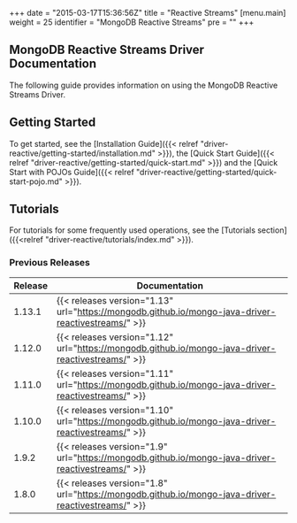 +++
date = "2015-03-17T15:36:56Z"
title = "Reactive Streams"
[menu.main]
  weight = 25
  identifier = "MongoDB Reactive Streams"
  pre = "<i class='fa fa-refresh'></i>"
+++

## MongoDB Reactive Streams Driver Documentation

The following guide provides information on using the MongoDB Reactive Streams Driver.

## Getting Started

To get started, see the [Installation Guide]({{< relref "driver-reactive/getting-started/installation.md" >}}), 
the [Quick Start Guide]({{< relref "driver-reactive/getting-started/quick-start.md" >}}) and the 
[Quick Start with POJOs Guide]({{< relref "driver-reactive/getting-started/quick-start-pojo.md" >}}).

## Tutorials

For tutorials for some frequently used operations, see the [Tutorials section]({{<relref "driver-reactive/tutorials/index.md" >}}).


### Previous Releases

| Release | Documentation |
|---------|---------------|
| 1.13.1  | {{< releases version="1.13" url="https://mongodb.github.io/mongo-java-driver-reactivestreams/" >}} |
| 1.12.0  | {{< releases version="1.12" url="https://mongodb.github.io/mongo-java-driver-reactivestreams/" >}} |
| 1.11.0  | {{< releases version="1.11" url="https://mongodb.github.io/mongo-java-driver-reactivestreams/" >}} |
| 1.10.0  | {{< releases version="1.10" url="https://mongodb.github.io/mongo-java-driver-reactivestreams/" >}} |
| 1.9.2   | {{< releases version="1.9"  url="https://mongodb.github.io/mongo-java-driver-reactivestreams/" >}} |
| 1.8.0   | {{< releases version="1.8"  url="https://mongodb.github.io/mongo-java-driver-reactivestreams/" >}} |
